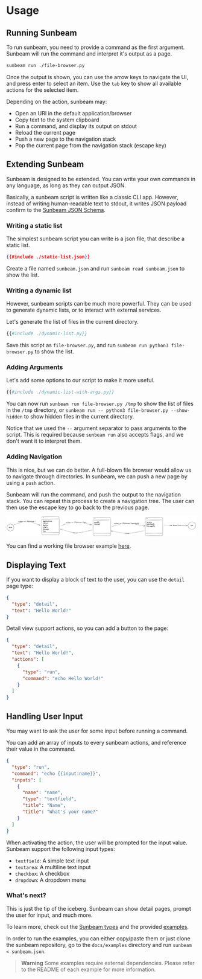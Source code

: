 # Usage

## Running Sunbeam

To run sunbeam, you need to provide a command as the first argument. Sunbeam will run the command and interpret it's output as a page.

```bash
sunbeam run ./file-browser.py
```

Once the output is shown, you can use the arrow keys to navigate the UI, and press enter to select an item.
Use the `tab` key to show all available actions for the selected item.

Depending on the action, sunbeam may:

- Open an URI in the default application/browser
- Copy text to the system clipboard
- Run a command, and display its output on stdout
- Reload the current page
- Push a new page to the navigation stack
- Pop the current page from the navigation stack (escape key)

## Extending Sunbeam

Sunbeam is designed to be extended. You can write your own commands in any language, as long as they can output JSON.

Basically, a sunbeam script is written like a classic CLI app. However, instead of writing human-readable text to stdout, it writes JSON payload confirm to the [Sunbeam JSON Schema](https://raw.githubusercontent.com/pomdtr/sunbeam/main/schemas/page.schema.json).

### Writing a static list

The simplest sunbeam script you can write is a json file, that describe a static list.

```json
{{#include ./static-list.json}}
```

Create a file named `sunbeam.json` and run `sunbeam read sunbeam.json` to show the list.

### Writing a dynamic list

However, sunbeam scripts can be much more powerful. They can be used to generate dynamic lists, or to interact with external services.

Let's generate the list of files in the current directory.

```python
{{#include ./dynamic-list.py}}
```

Save this script as `file-browser.py`, and run `sunbeam run python3 file-browser.py` to show the list.

### Adding Arguments

Let's add some options to our script to make it more useful.

```python
{{#include ./dynamic-list-with-args.py}}
```

You can now run `sunbeam run file-browser.py /tmp` to show the list of files in the `/tmp` directory, or `sunbeam run -- python3 file-browser.py --show-hidden` to show hidden files in the current directory.

Notice that we used the `--` argument separator to pass arguments to the script. This is required because `sunbeam run` also accepts flags, and we don't want it to interpret them.

### Adding Navigation

This is nice, but we can do better. A full-blown file browser would allow us to navigate through directories.
In sunbeam, we can push a new page by using a `push` action.

Sunbeam will run the command, and push the output to the navigation stack.
You can repeat this process to create a navigation tree.
The user can then use the escape key to go back to the previous page.

![Navigation](./navigation.excalidraw.png)

You can find a working file browser example [here](../examples/file-browser.md).

## Displaying Text

If you want to display a block of text to the user, you can use the `detail` page type:

```json
{
  "type": "detail",
  "text": "Hello World!"
}
```

Detail view support actions, so you can add a button to the page:

```json
{
  "type": "detail",
  "text": "Hello World!",
  "actions": [
    {
      "type": "run",
      "command": "echo Hello World!"
    }
  ]
}
```

## Handling User Input

You may want to ask the user for some input before running a command.

You can add an array of inputs to every sunbeam actions, and reference their value in the command.

```json
{
  "type": "run",
  "command": "echo {{input:name}}",
  "inputs": [
    {
      "name": "name",
      "type": "textfield",
      "title": "Name",
      "title": "What's your name?"
    }
  ]
}
```

When activating the action, the user will be prompted for the input value.
Sunbeam support the following input types:

- `textfield`: A simple text input
- `textarea`: A multiline text input
- `checkbox`: A checkbox
- `dropdown`: A dropdown menu

### What's next?

This is just the tip of the iceberg. Sunbeam can show detail pages, prompt the user for input, and much more.

To learn more, check out the [Sunbeam types](../types.md) and the provided [examples](../examples/index.md).

In order to run the examples, you can either copy/paste them or just clone the sunbeam repository, go to the `docs/examples` directory and run `sunbeam < sunbeam.json`.

> **Warning** Some examples require external dependencies. Please refer to the README of each example for more information.
